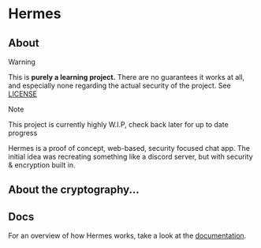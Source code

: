 # Hermes

## About

> [!WARNING]
> This is **purely a learning project.** There 
> are no guarantees it works at all, and especially
> none regarding the actual security of the project.
> See [LICENSE](./LICENSE)

> [!NOTE]
> This project is currently highly W.I.P,
> check back later for up to date progress

Hermes is a proof of concept, web-based, security focused chat app.
The initial idea was recreating something like a discord server, but
with security & encryption built in. 

## About the cryptography...

## Docs

For an overview of how Hermes works, take a look
at the [documentation](docs/README.md).